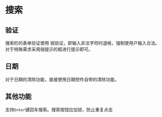 # 搜索

## 验证
搜索栏的表单验证使用 弱验证，即输入非法字符时退格，强制使用户输入合法。
对于特殊需求采用弱提示的框进行提示即可。

## 日期
对于日期的清除功能，直接使用日期控件自带的清除功能。

## 其他功能
支持`Enter`键回车搜索。搜索按钮应加锁，防止重复点击
